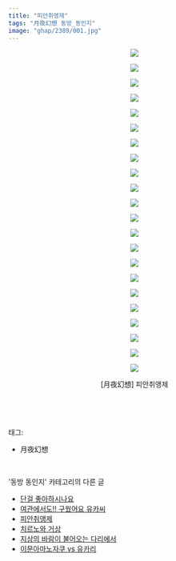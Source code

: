 ```yaml
---
title: "피안취앵제"
tags: "月夜幻想 동방_동인지"
image: "ghap/2389/001.jpg"
---
```

<div class="article">
<p style="text-align: center; clear: none; float: none;"><img src="{{ site.nasurl }}/ghap/2389/001.jpg"/></p>
<p style="text-align: center; clear: none; float: none;"><img src="{{ site.nasurl }}/ghap/2389/002.jpg"/></p>
<p style="text-align: center; clear: none; float: none;"><img src="{{ site.nasurl }}/ghap/2389/003.jpg"/></p>
<p style="text-align: center; clear: none; float: none;"><img src="{{ site.nasurl }}/ghap/2389/004.jpg"/></p>
<p style="text-align: center; clear: none; float: none;"><img src="{{ site.nasurl }}/ghap/2389/005.jpg"/></p>
<p style="text-align: center; clear: none; float: none;"><img src="{{ site.nasurl }}/ghap/2389/006.jpg"/></p>
<p style="text-align: center; clear: none; float: none;"><img src="{{ site.nasurl }}/ghap/2389/007.jpg"/></p>
<p style="text-align: center; clear: none; float: none;"><img src="{{ site.nasurl }}/ghap/2389/008.jpg"/></p>
<p style="text-align: center; clear: none; float: none;"><img src="{{ site.nasurl }}/ghap/2389/009.jpg"/></p>
<p style="text-align: center; clear: none; float: none;"><img src="{{ site.nasurl }}/ghap/2389/010.jpg"/></p>
<p style="text-align: center; clear: none; float: none;"><img src="{{ site.nasurl }}/ghap/2389/011.jpg"/></p>
<p style="text-align: center; clear: none; float: none;"><img src="{{ site.nasurl }}/ghap/2389/012.jpg"/></p>
<p style="text-align: center; clear: none; float: none;"><img src="{{ site.nasurl }}/ghap/2389/013.jpg"/></p>
<p style="text-align: center; clear: none; float: none;"><img src="{{ site.nasurl }}/ghap/2389/014.jpg"/></p>
<p style="text-align: center; clear: none; float: none;"><img src="{{ site.nasurl }}/ghap/2389/015.jpg"/></p>
<p style="text-align: center; clear: none; float: none;"><img src="{{ site.nasurl }}/ghap/2389/016.jpg"/></p>
<p style="text-align: center; clear: none; float: none;"><img src="{{ site.nasurl }}/ghap/2389/017.jpg"/></p>
<p style="text-align: center; clear: none; float: none;"><img src="{{ site.nasurl }}/ghap/2389/018.jpg"/></p>
<p style="text-align: center; clear: none; float: none;"><img src="{{ site.nasurl }}/ghap/2389/019.jpg"/></p>
<p style="text-align: center; clear: none; float: none;"><img src="{{ site.nasurl }}/ghap/2389/020.jpg"/></p>
<p style="text-align: center; clear: none; float: none;"><img src="{{ site.nasurl }}/ghap/2389/021.jpg"/></p>
<p style="text-align: center; clear: none; float: none;"><img src="{{ site.nasurl }}/ghap/2389/022.jpg"/></p>
<p style="text-align: center; clear: none; float: none;">[月夜幻想] 피안취앵제</p>
<p><br/></p>
</div><br/>
<div class="tagTrail">
<p>태그: </p>
<ul>
<li>月夜幻想</li>
</ul>
</div><br/>
<div class="another">
<p>'동방 동인지' 카테고리의 다른 글</p>
<ul>
<li><a href="/2016-09-29-ghap_2391">단걸 좋아하시나요</a></li>
<li><a href="/2016-09-29-ghap_2390">여관에서도!! 구웠어요 유카씨</a></li>
<li><a href="/2016-09-29-ghap_2389">피안취앵제</a></li>
<li><a href="/2016-09-29-ghap_2388">치르노와 거상</a></li>
<li><a href="/2016-09-29-ghap_2386">지상의 바람이 불어오는 다리에서</a></li>
<li><a href="/2016-09-29-ghap_2385">이문아마노자쿠 vs 유카리</a></li>
</ul>
</div><br/>
<div class="cb_module cb_fluid">
<div class="cb_wrt cb_profile">
</div><!-- commentList close -->
</div><br/>
